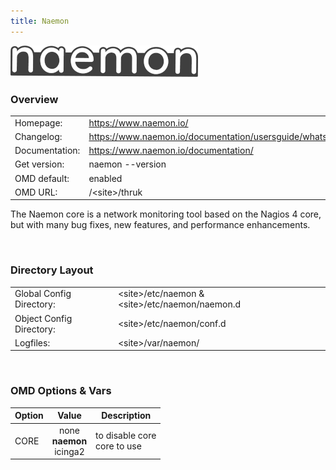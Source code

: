 ```yaml
---
title: Naemon
---
```

<style>
  thead th:empty {
    border: thin solid red !important;
    display: none;
  }
</style>
![](naemon.png)
### Overview

|||
|---|---|
|Homepage:|https://www.naemon.io/|
|Changelog:|https://www.naemon.io/documentation/usersguide/whatsnew.html|
|Documentation:|https://www.naemon.io/documentation/|
|Get version:|naemon --version|
|OMD default:|enabled|
|OMD URL:|/&lt;site&gt;/thruk|

The Naemon core is a network monitoring tool based on the Nagios 4 core, but with many bug fixes, new features, and performance enhancements.

&#x205F;
### Directory Layout

|||
|---|---|
|Global Config Directory:|&lt;site&gt;/etc/naemon &amp; &lt;site&gt;/etc/naemon/naemon.d|
|Object Config Directory:|&lt;site&gt;/etc/naemon/conf.d|
|Logfiles:|&lt;site&gt;/var/naemon/|

&#x205F;
### OMD Options & Vars
| Option | Value | Description |
| ------ |:-----:| ----------- |
| CORE |  none <br> **naemon** <br> icinga2  | to disable core <br>  core to use |